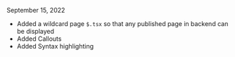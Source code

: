 
September 15, 2022
 - Added a wildcard page `$.tsx` so that any published page in backend can be displayed
 - Added Callouts
 - Added Syntax highlighting

